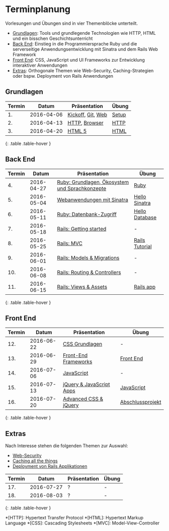 # Terminplanung

Vorlesungen und Übungen sind in vier Themenblöcke unterteilt.

* [Grundlagen](#grundlagen): Tools und grundlegende Technologien wie HTTP, HTML und ein bisschen Geschichtsunterricht
* [Back End](#back-end): Einstieg in die Programmiersprache Ruby und die serverseitige Anwendungsentwicklung mit Sinatra und dem Rails Web Framework
* [Front End](#front-end): CSS, JavaScript und UI Frameworks zur Entwicklung interaktiver Anwendungen
* [Extras](#extras): Orthogonale Themen wie Web-Security, Caching-Strategien oder bspw. Deployment von Rails Anwendungen


## Grundlagen

| Termin | Datum      | Präsentation                                                                   | Übung
|--------|------------|--------------------------------------------------------------------------------|-------
| 1.     | 2016-04-06 | [Kickoff](slides/kickoff.html), [Git](slides/git.html), [Web](slides/web.html) | [Setup](exercises/setup.html)
| 2.     | 2016-04-13 | [HTTP](slides/http.html), [Browser](slides/browser.html)                       | [HTTP](exercises/http.html)
| 3.     | 2016-04-20 | [HTML 5](slides/html5.html)                                                    | [HTML](exercises/html.html)
{: .table .table-hover }


## Back End

| Termin | Datum      | Präsentation                                                                   | Übung
|--------|------------|--------------------------------------------------------------------------------|-------
| 4.     | 2016-04-27 | [Ruby: Grundlagen, Ökosystem und Sprachkonzepte](slides/ruby-basics.html)      | [Ruby](exercises/ruby.html)
| 5.     | 2016-05-04 | [Webanwendungen mit Sinatra](slides/sinatra.html)                              | [Hello Sinatra](exercises/hello-sinatra.html)
| 6.     | 2016-05-11 | [Ruby: Datenbank-Zugriff](slides/sinatra-db.html)                              | [Hello Database](exercises/hello-database.html)
| 7.     | 2016-05-18 | [Rails: Getting started](slides/rails-getting-started.html)                    | -
| 8.     | 2016-05-25 | [Rails: MVC](slides/rails-mvc.html)                                            | [Rails Tutorial](exercises/rails-tutorial.html)
| 9.     | 2016-06-01 | [Rails: Models & Migrations](slides/rails-ar-migrations.html)                  | -
| 10.    | 2016-06-08 | [Rails: Routing & Controllers](slides/rails-routing-controllers.html)          | -
| 11.    | 2016-06-15 | [Rails: Views & Assets](slides/rails-views-assets.html)                        | [Rails app](exercises/rails-app.html)
{: .table .table-hover }


## Front End

| Termin | Datum      | Präsentation                                                                   | Übung
|--------|------------|--------------------------------------------------------------------------------|-------
| 12.    | 2016-06-22 | [CSS Grundlagen](slides/css-basics.html)                                       | -
| 13.    | 2016-06-29 | [Front-End Frameworks](slides/front-end-frameworks.html)                       | [Front End](exercises/front-end.html)
| 14.    | 2016-07-06 | [JavaScript](slides/javascript.html)                                           | -
| 15.    | 2016-07-13 | [jQuery & JavaScript Apps](slides/jquery-js-apps.html)                         | [JavaScript](exercises/javascript.html)
| 16.    | 2016-07-20 | [Advanced CSS & jQuery](slides/advanced-css-jquery.html)                       | [Abschlussprojekt](exercises/final-project.html)
{: .table .table-hover }


## Extras

Nach Interesse stehen die folgenden Themen zur Auswahl:

* [Web-Security](slides/web-security.html)
* [Caching all the things](slides/caching.html)
* [Deployment von Rails Applikationen](slides/rails-deployment.html)


| Termin | Datum      | Präsentation                                                                   | Übung
|--------|------------|--------------------------------------------------------------------------------|-------
| 17.    | 2016-07-27 | ? | -
| 18.    | 2016-08-03 | ? | -
{: .table .table-hover }


*[HTTP]: Hypertext Transfer Protocol
*[HTML]: Hypertext Markup Language
*[CSS]: Cascading Stylesheets
*[MVC]: Model-View-Controller

